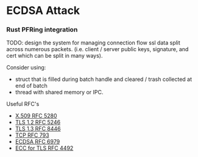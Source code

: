 # ECDSA Attack 
### Rust PFRing integration

TODO: 
design the system for managing connection flow ssl data split across numerous packets.
(i.e. client / server public keys, signature, and cert which can be split in many ways).

Consider using:
- struct that is filled during batch handle and cleared / trash collected at end of batch
- thread with shared memory or IPC.


Useful RFC's
* [X.509 RFC 5280](https://tools.ietf.org/html/rfc5280)
* [TLS 1.2 RFC 5246](https://tools.ietf.org/html/rfc5246)
* [TLS 1.3 RFC 8446](https://tools.ietf.org/html/rfc8446)
* [TCP RFC 793](https://tools.ietf.org/html/rfc793)
* [ECDSA RFC 6979](https://tools.ietf.org/html/rfc6979)
* [ECC for TLS RFC 4492](https://tools.ietf.org/html/rfc4492)





